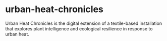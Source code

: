 # urban-heat-chronicles
Urban Heat Chronicles is the digital extension of a textile-based installation that explores plant intelligence and ecological resilience in response to urban heat. 

